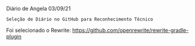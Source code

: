 
Diário de Angela
03/09/21

    Seleção de Diário no GitHub para Reconhecimento Técnico

Foi selecionado o Rewrite: https://github.com/openrewrite/rewrite-gradle-plugin
